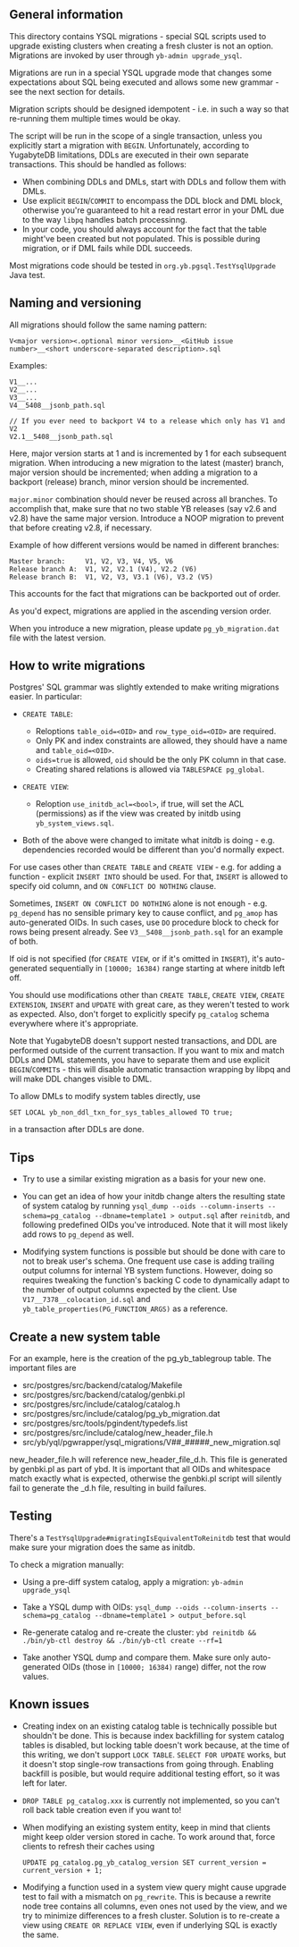 General information
-------------------

This directory contains YSQL migrations - special SQL scripts used to upgrade existing clusters when
creating a fresh cluster is not an option. Migrations are invoked by user
through `yb-admin upgrade_ysql`.

Migrations are run in a special YSQL upgrade mode that changes some expectations about SQL being
executed and allows some new grammar - see the next section for details.

Migration scripts should be designed idempotent - i.e. in such a way so that re-running them
multiple times would be okay.

The script will be run in the scope of a single transaction, unless you explicitly start a migration
with `BEGIN`. Unfortunately, according to YugabyteDB limitations, DDLs are executed in their own
separate transactions. This should be handled as follows:

* When combining DDLs and DMLs, start with DDLs and follow them with DMLs.
* Use explicit `BEGIN`/`COMMIT` to encompass the DDL block and DML block, otherwise you're
  guaranteed to hit a read restart error in your DML due to the way `libpq` handles batch
  processinng.
* In your code, you should always account for the fact that the table might've been created but not
  populated. This is possible during migration, or if DML fails while DDL succeeds.

Most migrations code should be tested in `org.yb.pgsql.TestYsqlUpgrade` Java test.

Naming and versioning
---------------------

All migrations should follow the same naming pattern:

    V<major version><.optional minor version>__<GitHub issue number>__<short underscore-separated description>.sql

Examples:

    V1__...
    V2__...
    V3__...
    V4__5408__jsonb_path.sql

    // If you ever need to backport V4 to a release which only has V1 and V2
    V2.1__5408__jsonb_path.sql

Here, major version starts at 1 and is incremented by 1 for each subsequent migration. When
introducing a new migration to the latest (master) branch, major version should be incremented; when
adding a migration to a backport (release) branch, minor version should be incremented.

`major.minor` combination should never be reused across all branches. To accomplish that, make sure
that no two stable YB releases (say v2.6 and v2.8) have the same major version. Introduce a NOOP
migration to prevent that before creating v2.8, if necessary.

Example of how different versions would be named in different branches:

    Master branch:     V1, V2, V3, V4, V5, V6
    Release branch A:  V1, V2, V2.1 (V4), V2.2 (V6)
    Release branch B:  V1, V2, V3, V3.1 (V6), V3.2 (V5)

This accounts for the fact that migrations can be backported out of order.

As you'd expect, migrations are applied in the ascending version order.

When you introduce a new migration, please update `pg_yb_migration.dat` file with the latest
version.

How to write migrations
-----------------------

Postgres' SQL grammar was slightly extended to make writing migrations easier. In particular:

* `CREATE TABLE`:
    * Reloptions `table_oid=<OID>` and `row_type_oid=<OID>` are required.
    * Only PK and index constraints are allowed, they should have a name and `table_oid=<OID>`.
    * `oids=true` is allowed, `oid` should be the only PK column in that case.
    * Creating shared relations is allowed via `TABLESPACE pg_global`.

* `CREATE VIEW`:
    * Reloption `use_initdb_acl=<bool>`, if true, will set the ACL (permissions) as if the view was
      created by initdb using `yb_system_views.sql`.

* Both of the above were changed to imitate what initdb is doing - e.g. dependencies recorded would
  be different than you'd normally expect.

For use cases other than `CREATE TABLE` and `CREATE VIEW` - e.g. for adding a function -
explicit `INSERT INTO` should be used. For that, `INSERT` is allowed to specify oid column,
and `ON CONFLICT DO NOTHING` clause.

Sometimes, `INSERT ON CONFLICT DO NOTHING` alone is not enough - e.g.
`pg_depend` has no sensible primary key to cause conflict, and `pg_amop` has auto-generated OIDs. In
such cases, use `DO` procedure block to check for rows being present already.
See `V3__5408__jsonb_path.sql` for an example of both.

If oid is not specified (for `CREATE VIEW`, or if it's omitted in `INSERT`), it's auto-generated
sequentially in `[10000; 16384)` range starting at where initdb left off.

You should use modifications other than `CREATE TABLE`, `CREATE VIEW`, `CREATE EXTENSION`, `INSERT`
and `UPDATE` with great care, as they weren't tested to work as expected. Also, don't forget to
explicitly specify `pg_catalog` schema everywhere where it's appropriate.

Note that YugabyteDB doesn't support nested transactions, and DDL are performed outside of the current
transaction. If you want to mix and match DDLs and DML statements, you have to separate them and use
explicit `BEGIN`/`COMMIT`s - this will disable automatic transaction wrapping by libpq and will make
DDL changes visible to DML.

To allow DMLs to modify system tables directly, use

    SET LOCAL yb_non_ddl_txn_for_sys_tables_allowed TO true;

in a transaction after DDLs are done.

Tips
----

* Try to use a similar existing migration as a basis for your new one.

* You can get an idea of how your initdb change alters the resulting state of system catalog by
  running `ysql_dump --oids --column-inserts --schema=pg_catalog --dbname=template1 > output.sql`
  after `reinitdb`, and following predefined OIDs you've introduced. Note that it will most likely
  add rows to `pg_depend` as well.

* Modifying system functions is possible but should be done with care to not to break user's schema.
  One frequent use case is adding trailing output columns for internal YB system functions.
  However, doing so requires tweaking the function's backing C code to dynamically adapt to the
  number of output columns expected by the client. Use `V17__7378__colocation_id.sql` and
  `yb_table_properties(PG_FUNCTION_ARGS)` as a reference.

Create a new system table
-------------------------
For an example, here is the creation of the pg_yb_tablegroup table.
The important files are
- src/postgres/src/backend/catalog/Makefile
- src/postgres/src/backend/catalog/genbki.pl
- src/postgres/src/include/catalog/catalog.h
- src/postgres/src/include/catalog/pg_yb_migration.dat
- src/postgres/src/tools/pgindent/typedefs.list
- src/postgres/src/include/catalog/new_header_file.h
- src/yb/yql/pgwrapper/ysql_migrations/V##_#####_new_migration.sql

new_header_file.h will reference new_header_file_d.h.
This file is generated by genbki.pl as part of ybd.
It is important that all OIDs and whitespace match exactly what is expected, otherwise the
genbki.pl script will silently fail to generate the _d.h file, resulting in build failures.

Testing
-------

There's a `TestYsqlUpgrade#migratingIsEquivalentToReinitdb` test that would make sure your migration
does the same as initdb.

To check a migration manually:

* Using a pre-diff system catalog, apply a migration:
  `yb-admin upgrade_ysql`

* Take a YSQL dump with OIDs:
  `ysql_dump --oids --column-inserts --schema=pg_catalog --dbname=template1 > output_before.sql`

* Re-generate catalog and re-create the cluster:
  `ybd reinitdb && ./bin/yb-ctl destroy && ./bin/yb-ctl create --rf=1`

* Take another YSQL dump and compare them. Make sure only auto-generated OIDs (those
  in `[10000; 16384)` range) differ, not the row values.

Known issues
------------

* Creating index on an existing catalog table is technically possible but shouldn't be done. This is
  because index backfilling for system catalog tables is disabled, but locking table doesn't work
  because, at the time of this writing, we don't support `LOCK TABLE`. `SELECT FOR UPDATE` works,
  but it doesn't stop single-row transactions from going through. Enabling backfill is posible, but
  would require additional testing effort, so it was left for later.

* `DROP TABLE pg_catalog.xxx` is currently not implemented, so you can't roll back table creation
  even if you want to!

* When modifying an existing system entity, keep in mind that clients might keep older version
  stored in cache. To work around that, force clients to refresh their caches using
  ```
  UPDATE pg_catalog.pg_yb_catalog_version SET current_version = current_version + 1;
  ```

* Modifying a function used in a system view query might cause upgrade test to fail with a
  mismatch on `pg_rewrite`. This is because a rewrite node tree contains all columns, even ones not
  used by the view, and we try to minimize differences to a fresh cluster.
  Solution is to re-create a view using `CREATE OR REPLACE VIEW`, even if underlying SQL is exactly
  the same.
